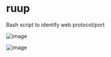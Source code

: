 # ruup
 
Bash script to identify web protocol/port

![image](https://user-images.githubusercontent.com/12751910/119763017-641c6b80-be74-11eb-9f0e-78a13bcc5942.png)


![image](https://user-images.githubusercontent.com/12751910/119762956-45b67000-be74-11eb-91c2-c7a61e3e6db0.png)
